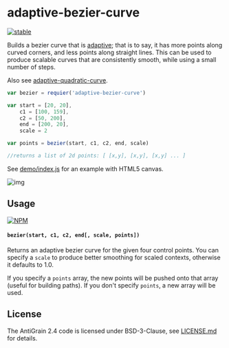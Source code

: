 # adaptive-bezier-curve

[![stable](http://badges.github.io/stability-badges/dist/stable.svg)](http://github.com/badges/stability-badges)

Builds a bezier curve that is [adaptive](http://antigrain.com/research/adaptive_bezier/); that is to say, it has more points along curved corners, and less points along straight lines. This can be used to produce scalable curves that are consistently smooth, while using a small number of steps.

Also see [adaptive-quadratic-curve](https://nodei.co/npm/adaptive-quadratic-curve/).

```js
var bezier = requier('adaptive-bezier-curve')

var start = [20, 20],
    c1 = [100, 159],
    c2 = [50, 200],
    end = [200, 20],
    scale = 2

var points = bezier(start, c1, c2, end, scale)

//returns a list of 2d points: [ [x,y], [x,y], [x,y] ... ]
```

See [demo/index.js](demo/index.js) for an example with HTML5 canvas.

![img](http://i.imgur.com/iEQCFY3.png)

## Usage

[![NPM](https://nodei.co/npm/adaptive-bezier-curve.png)](https://nodei.co/npm/adaptive-bezier-curve/)

#### `bezier(start, c1, c2, end[, scale, points])`

Returns an adaptive bezier curve for the given four control points. You can specify a `scale` to produce better smoothing for scaled contexts, otherwise it defaults to 1.0.

If you specify a `points` array, the new points will be pushed onto that array (useful for building paths). If you don't specify `points`, a new array will be used.

## License

The AntiGrain 2.4 code is licensed under BSD-3-Clause, see [LICENSE.md](http://github.com/mattdesl/adaptive-bezier-curve/blob/master/LICENSE.md) for details.

